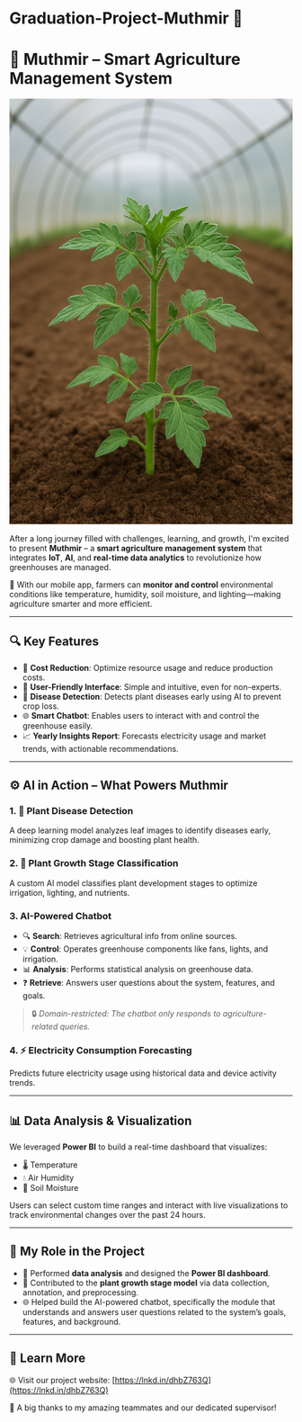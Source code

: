 # Graduation-Project-Muthmir 🌱
# 🌱 Muthmir – Smart Agriculture Management System 
![Muthmir](Muthimr.png)


After a long journey filled with challenges, learning, and growth, I'm excited to present **Muthmir** – a **smart agriculture management system** that integrates **IoT**, **AI**, and **real-time data analytics** to revolutionize how greenhouses are managed.

📱 With our mobile app, farmers can **monitor and control** environmental conditions like temperature, humidity, soil moisture, and lighting—making agriculture smarter and more efficient.

---

## 🔍 Key Features

- 🌿 **Cost Reduction**: Optimize resource usage and reduce production costs.
- 🌱 **User-Friendly Interface**: Simple and intuitive, even for non-experts.
- 🦠 **Disease Detection**: Detects plant diseases early using AI to prevent crop loss.
- 🌐 **Smart Chatbot**: Enables users to interact with and control the greenhouse easily.
- 📈 **Yearly Insights Report**: Forecasts electricity usage and market trends, with actionable recommendations.

---

## ⚙️ AI in Action – What Powers Muthmir

### 1. 🌱 Plant Disease Detection
A deep learning model analyzes leaf images to identify diseases early, minimizing crop damage and boosting plant health.

### 2. 🌿 Plant Growth Stage Classification
A custom AI model classifies plant development stages to optimize irrigation, lighting, and nutrients.

### 3. AI-Powered Chatbot
- 🔍 **Search**: Retrieves agricultural info from online sources.
- 💡 **Control**: Operates greenhouse components like fans, lights, and irrigation.
- 📊 **Analysis**: Performs statistical analysis on greenhouse data.
- ❓ **Retrieve**: Answers user questions about the system, features, and goals.

> 🔒 *Domain-restricted: The chatbot only responds to agriculture-related queries.*

### 4. ⚡ Electricity Consumption Forecasting
Predicts future electricity usage using historical data and device activity trends.

---

## 📊 Data Analysis & Visualization

We leveraged **Power BI** to build a real-time dashboard that visualizes:
- 🌡️ Temperature
- 💧 Air Humidity
- 🌱 Soil Moisture

Users can select custom time ranges and interact with live visualizations to track environmental changes over the past 24 hours.

---

## 🧠 My Role in the Project

- 🧮 Performed **data analysis** and designed the **Power BI dashboard**.
- 🌱 Contributed to the **plant growth stage model** via data collection, annotation, and preprocessing.
- 🌐 Helped build the AI-powered chatbot, specifically the module that understands and answers user questions related to the system’s goals, features, and background.

---

## 🔗 Learn More

🌐 Visit our project website: [https://lnkd.in/dhbZ763Q](https://lnkd.in/dhbZ763Q)

🙏 A big thanks to my amazing teammates and our dedicated supervisor!


